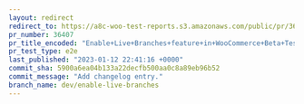 ```yaml
---
layout: redirect
redirect_to: https://a8c-woo-test-reports.s3.amazonaws.com/public/pr/36407/e2e/index.html
pr_number: 36407
pr_title_encoded: "Enable+Live+Branches+feature+in+WooCommerce+Beta+Tester"
pr_test_type: e2e
last_published: "2023-01-12 22:41:16 +0000"
commit_sha: 5900a6ea04b133a22decfb500aa0c8a89eb96b52
commit_message: "Add changelog entry."
branch_name: dev/enable-live-branches
---
```

